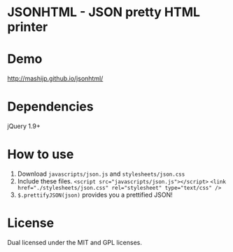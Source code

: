 JSONHTML - JSON pretty HTML printer
========================================

# Demo
http://mashijp.github.io/jsonhtml/

# Dependencies
jQuery 1.9+

# How to use

1. Download `javascripts/json.js` and `stylesheets/json.css`
2. Include these files. `<script src="javascripts/json.js"></script>` `<link href="./stylesheets/json.css" rel="stylesheet" type="text/css" />`
3. `$.prettifyJSON(json)` provides you a prettified JSON!

# License
Dual licensed under the MIT and GPL licenses.

